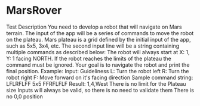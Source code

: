 # MarsRover

Test Description
You need to develop a robot that will navigate on Mars terrain.
The input of the app will be a series of commands to move the robot on the plateau. Mars plateau is a grid defined by the initial input of the app, such as 5x5, 3x4, etc.
The second input line will be a string containing multiple commands as described below:
The robot will always start at X: 1, Y: 1 facing NORTH. If the robot reaches the limits of the plateau the command must be ignored.
Your goal is to navigate the robot and print the final position.
Example:
Input:
Guideliness
L: Turn the robot left
R: Turn the robot right
F: Move forward on it's facing direction
Sample command string: LFLRFLFF
5x5
FFRFLFLF
Result:
1,4,West
There is no limit for the Plateau size
Inputs will always be valid, so there is no need to validate them
There is no 0,0 position
